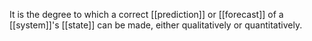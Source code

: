 It is the degree to which a correct [[prediction]] or [[forecast]] of a [[system]]'s [[state]] can be made, either qualitatively or quantitatively.

